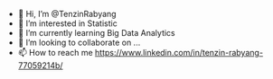 - 👋 Hi, I’m @TenzinRabyang
- 👀 I’m interested in Statistic 
- 🌱 I’m currently learning Big Data Analytics
- 💞️ I’m looking to collaborate on ...
- 📫 How to reach me https://www.linkedin.com/in/tenzin-rabyang-77059214b/

<!---
This is my github profile, where I will be uploading all of project that I have done individually and group as well.
--->
